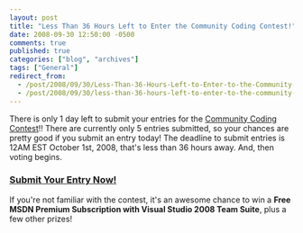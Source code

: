 ```yaml
---
layout: post
title: "Less Than 36 Hours Left to Enter the Community Coding Contest!"
date: 2008-09-30 12:50:00 -0500
comments: true
published: true
categories: ["blog", "archives"]
tags: ["General"]
redirect_from: 
  - /post/2008/09/30/Less-Than-36-Hours-Left-to-Enter-to-the-Community-Coding-Contest
  - /post/2008/09/30/less-than-36-hours-left-to-enter-to-the-community-coding-contest
---
```

<!-- more -->
<p>
There is only 1 day left to submit your entries for the <a href="http://communitycodingcontest.org/">Community
Coding Contest</a>!! There are currently only 5 entries submitted, so your
chances are pretty good if you submit an entry today! The deadline to
submit entries is 12AM EST October 1st, 2008, that&#39;s less than 36 hours
away. And, then voting begins.
</p>
<h3><a href="http://communitycodingcontest.org/">Submit Your Entry Now!</a> </h3>
<p>
If you&#39;re not familiar with the contest, it&#39;s an awesome chance to win a <strong>Free MSDN Premium Subscription with Visual Studio 2008 Team Suite</strong>, plus a few other prizes! 
</p>
